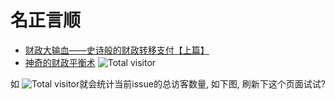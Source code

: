 # 名正言顺

* [财政大输血——史诗般的财政转移支付【上篇】](财政大输血——史诗般的财政转移支付【上篇】.md)  
* [神奇的财政平衡术](神奇的财政平衡术.md)
![Total visitor](https://visitor-count-badge.herokuapp.com/total.svg?repo_id=${J1uT0ng/Mzys})

如 ![Total visitor](https://visitor-count-badge.herokuapp.com/total.svg?repo_id=jwenjian.ghiblog.issue.43)就会统计当前issue的总访客数量, 如下图, 刷新下这个页面试试?
